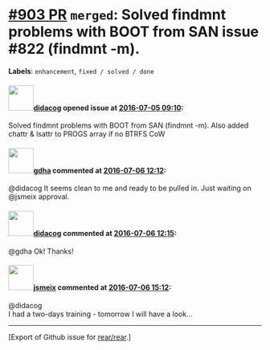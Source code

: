 [\#903 PR](https://github.com/rear/rear/pull/903) `merged`: Solved findmnt problems with BOOT from SAN issue \#822 (findmnt -m).
================================================================================================================================

**Labels**: `enhancement`, `fixed / solved / done`

#### <img src="https://avatars.githubusercontent.com/u/5380209?u=163f1571e6b9c9c7df94e2c6ca152b0a7406b52d&v=4" width="50">[didacog](https://github.com/didacog) opened issue at [2016-07-05 09:10](https://github.com/rear/rear/pull/903):

Solved findmnt problems with BOOT from SAN (findmnt -m). Also added
chattr & lsattr to PROGS array if no BTRFS CoW

#### <img src="https://avatars.githubusercontent.com/u/888633?u=cdaeb31efcc0048d3619651aa18dd4b76e636b21&v=4" width="50">[gdha](https://github.com/gdha) commented at [2016-07-06 12:12](https://github.com/rear/rear/pull/903#issuecomment-230754040):

@didacog It seems clean to me and ready to be pulled in. Just waiting on
@jsmeix approval.

#### <img src="https://avatars.githubusercontent.com/u/5380209?u=163f1571e6b9c9c7df94e2c6ca152b0a7406b52d&v=4" width="50">[didacog](https://github.com/didacog) commented at [2016-07-06 12:15](https://github.com/rear/rear/pull/903#issuecomment-230754723):

@gdha Ok! Thanks!

#### <img src="https://avatars.githubusercontent.com/u/1788608?u=925fc54e2ce01551392622446ece427f51e2f0ce&v=4" width="50">[jsmeix](https://github.com/jsmeix) commented at [2016-07-06 15:12](https://github.com/rear/rear/pull/903#issuecomment-230803120):

@didacog  
I had a two-days training - tomorrow I will have a look...

------------------------------------------------------------------------

\[Export of Github issue for
[rear/rear](https://github.com/rear/rear).\]
